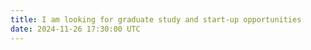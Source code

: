 ```yaml
---
title: I am looking for graduate study and start-up opportunities
date: 2024-11-26 17:30:00 UTC
---
```

